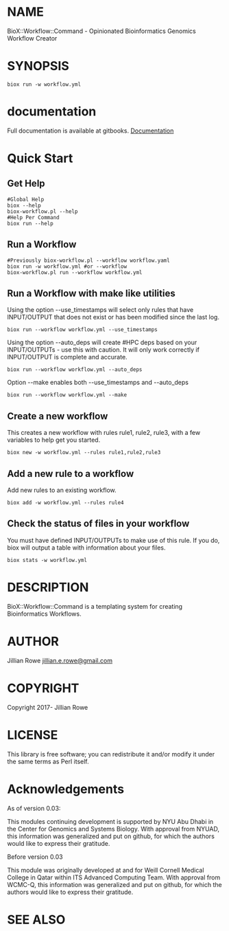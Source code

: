 # NAME

BioX::Workflow::Command - Opinionated Bioinformatics Genomics Workflow Creator

# SYNOPSIS

    biox run -w workflow.yml

# documentation

Full documentation is available at gitbooks. [Documentation ](https://metacpan.org/pod/&#x20;https:#biosails.gitbooks.io-biox-workflow-command-docs-content)

# Quick Start

## Get Help

    #Global Help
    biox --help
    biox-workflow.pl --help
    #Help Per Command
    biox run --help

## Run a Workflow

    #Previously biox-workflow.pl --workflow workflow.yaml
    biox run -w workflow.yml #or --workflow
    biox-workflow.pl run --workflow workflow.yml

## Run a Workflow with make like utilities

Using the option --use\_timestamps will select only rules that have INPUT/OUTPUT that does not exist or has been modified since the last log.

    biox run --workflow workflow.yml --use_timestamps

Using the option --auto\_deps will create #HPC deps based on your INPUT/OUTPUTs - use this with caution. It will only work correctly if INPUT/OUTPUT is complete and accurate.

    biox run --workflow workflow.yml --auto_deps

Option --make enables both --use\_timestamps and --auto\_deps

    biox run --workflow workflow.yml --make

## Create a new workflow

This creates a new workflow with rules rule1, rule2, rule3, with a few variables to help get you started.

    biox new -w workflow.yml --rules rule1,rule2,rule3

## Add a new rule to a workflow

Add new rules to an existing workflow.

    biox add -w workflow.yml --rules rule4

## Check the status of files in your workflow

You must have defined INPUT/OUTPUTs to make use of this rule. If you do, biox will output a table with information about your files.

    biox stats -w workflow.yml

# DESCRIPTION

BioX::Workflow::Command is a templating system for creating Bioinformatics Workflows.

# AUTHOR

Jillian Rowe <jillian.e.rowe@gmail.com>

# COPYRIGHT

Copyright 2017- Jillian Rowe

# LICENSE

This library is free software; you can redistribute it and/or modify
it under the same terms as Perl itself.

# Acknowledgements

As of version 0.03:

This modules continuing development is supported
by NYU Abu Dhabi in the Center for Genomics and
Systems Biology. With approval from NYUAD, this
information was generalized and put on github,
for which the authors would like to express their
gratitude.

Before version 0.03

This module was originally developed at and for Weill Cornell Medical
College in Qatar within ITS Advanced Computing Team. With approval from
WCMC-Q, this information was generalized and put on github, for which
the authors would like to express their gratitude.

# SEE ALSO
